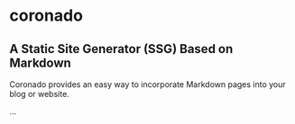 # coronado

## A Static Site Generator (SSG) Based on Markdown

Coronado provides an easy way to incorporate Markdown pages into your blog or website.

...

